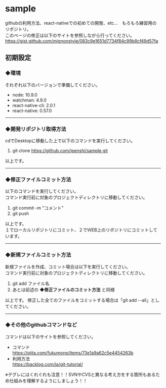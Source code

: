 # sample
githubの利用方法、react-nativeでの初めての開発、etc…　もろもろ練習用のリポジトリ。  
このページの修正は以下のサイトを参照しながら行ってください。  
https://gist.github.com/mignonstyle/083c9e1651d7734f84c99b8cf49d57fa  

## 初期設定  
### ◆環境  
それぞれ以下のバージョンで準備してください。  
- node: 10.9.0  
- watchman: 4.9.0  
- react-native-cli: 2.0.1  
- react-native: 0.57.0  
***

### ◆開発リポジトリ取得方法
cdでDesktopに移動した上で以下のコマンドを実行してください。  
1. git clone https://github.com/ipenshi/sample.git  

以上です。
***

### ◆修正ファイルコミット方法
以下のコマンドを実行してください。  
コマンド実行前に対象のプロジェクトディレクトリに移動してください。  
1. git commit -m "コメント"  
1. git push  
  
以上です。  
１でローカルリポジトリにコミット、２でＷEB上のリポジトリにコミットしています。  
***

### ◆新規ファイルコミット方法  
新規ファイルを作成、コミット場合は以下を実行してください。  
コマンド実行前に対象のプロジェクトディレクトリに移動してください。  
1. git add ファイル名  
1. あとは前述の **◆修正ファイルのコミット方法** と同様  

以上です。 
修正した全てのファイルをコミットする場合は「git add --all」としてください。
***

### ◆その他のgithubコマンドなど  
コマンドは以下のサイトを参照してください。  
- コマンド  
https://qiita.com/fukumone/items/73e1a9a62c5e4454263b  
- 利用方法  
https://backlog.com/ja/git-tutorial/  

※デグレにはくれぐれも注意！！SVNやCVSと異なる考え方をする箇所もあるため仕組みを理解するようにしましょう！！
 
